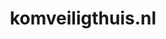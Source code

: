 ---
layout: post
title:  "komveiligthuis.nl"
internal_url:  "/dutchgov/komveiligthuis.nl.html"
categories: dutchgov
---